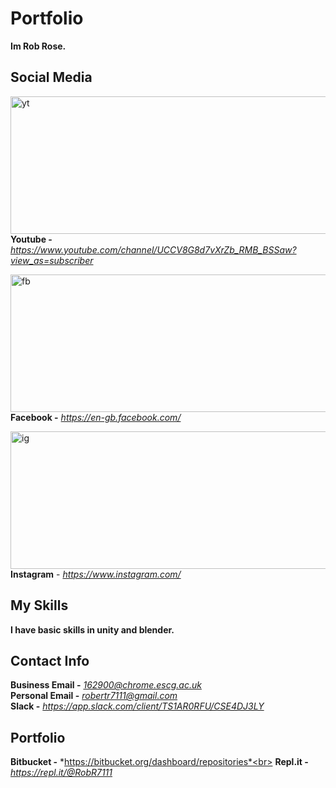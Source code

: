 # Portfolio
**Im Rob Rose.**


## Social Media
<img src="https://user-images.githubusercontent.com/59654263/71986712-d1e6d980-3224-11ea-9d3a-002f7f404d57.png" width="700" height="220" alt="yt"><br>
**Youtube -** *https://www.youtube.com/channel/UCCV8G8d7vXrZb_RMB_BSSaw?view_as=subscriber*

<img src="https://user-images.githubusercontent.com/59654263/71987038-5d606a80-3225-11ea-8278-0929dcf3531e.png" width="700" height="220" alt="fb"><br> 
**Facebook -** *https://en-gb.facebook.com/*

<img src="https://user-images.githubusercontent.com/59654263/71987094-7406c180-3225-11ea-8bfb-61a7e4ac9baf.png" width="700" height="220" alt="ig"><br> 
**Instagram** - *https://www.instagram.com/*

## My Skills

**I have basic skills in unity and blender.**

## Contact Info

**Business Email -** *162900@chrome.escg.ac.uk*<br>
**Personal Email -** *robertr7111@gmail.com*<br>
**Slack -** *https://app.slack.com/client/TS1AR0RFU/CSE4DJ3LY*


## Portfolio

**Bitbucket -** *https://bitbucket.org/dashboard/repositories*<br>
**Repl.it -** *https://repl.it/@RobR7111*
